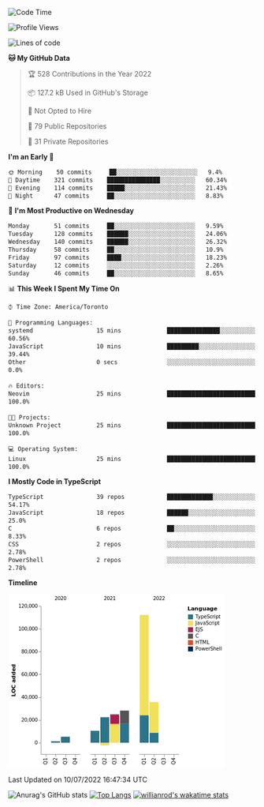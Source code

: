 <!--START_SECTION:waka-->
![Code Time](http://img.shields.io/badge/Code%20Time-242%20hrs%2011%20mins-blue)

![Profile Views](http://img.shields.io/badge/Profile%20Views-1-blue)

![Lines of code](https://img.shields.io/badge/From%20Hello%20World%20I%27ve%20Written-238%20Thousand%20lines%20of%20code-blue)

**🐱 My GitHub Data** 

> 🏆 528 Contributions in the Year 2022
 > 
> 📦 127.2 kB Used in GitHub's Storage 
 > 
> 🚫 Not Opted to Hire
 > 
> 📜 79 Public Repositories 
 > 
> 🔑 31 Private Repositories  
 > 
**I'm an Early 🐤** 

```text
🌞 Morning    50 commits     ██░░░░░░░░░░░░░░░░░░░░░░░   9.4% 
🌆 Daytime    321 commits    ███████████████░░░░░░░░░░   60.34% 
🌃 Evening    114 commits    █████░░░░░░░░░░░░░░░░░░░░   21.43% 
🌙 Night      47 commits     ██░░░░░░░░░░░░░░░░░░░░░░░   8.83%

```
📅 **I'm Most Productive on Wednesday** 

```text
Monday       51 commits     ██░░░░░░░░░░░░░░░░░░░░░░░   9.59% 
Tuesday      128 commits    ██████░░░░░░░░░░░░░░░░░░░   24.06% 
Wednesday    140 commits    ██████░░░░░░░░░░░░░░░░░░░   26.32% 
Thursday     58 commits     ██░░░░░░░░░░░░░░░░░░░░░░░   10.9% 
Friday       97 commits     ████░░░░░░░░░░░░░░░░░░░░░   18.23% 
Saturday     12 commits     ░░░░░░░░░░░░░░░░░░░░░░░░░   2.26% 
Sunday       46 commits     ██░░░░░░░░░░░░░░░░░░░░░░░   8.65%

```


📊 **This Week I Spent My Time On** 

```text
⌚︎ Time Zone: America/Toronto

💬 Programming Languages: 
systemd                  15 mins             ███████████████░░░░░░░░░░   60.56% 
JavaScript               10 mins             █████████░░░░░░░░░░░░░░░░   39.44% 
Other                    0 secs              ░░░░░░░░░░░░░░░░░░░░░░░░░   0.0%

🔥 Editors: 
Neovim                   25 mins             █████████████████████████   100.0%

🐱‍💻 Projects: 
Unknown Project          25 mins             █████████████████████████   100.0%

💻 Operating System: 
Linux                    25 mins             █████████████████████████   100.0%

```

**I Mostly Code in TypeScript** 

```text
TypeScript               39 repos            █████████████░░░░░░░░░░░░   54.17% 
JavaScript               18 repos            ██████░░░░░░░░░░░░░░░░░░░   25.0% 
C                        6 repos             ██░░░░░░░░░░░░░░░░░░░░░░░   8.33% 
CSS                      2 repos             ░░░░░░░░░░░░░░░░░░░░░░░░░   2.78% 
PowerShell               2 repos             ░░░░░░░░░░░░░░░░░░░░░░░░░   2.78%

```


**Timeline**

![Chart not found](https://raw.githubusercontent.com/wise-introvert/wise-introvert/master/charts/bar_graph.png) 


 Last Updated on 10/07/2022 16:47:34 UTC
<!--END_SECTION:waka-->

![Anurag's GitHub stats](https://github-readme-stats.vercel.app/api?username=wise-introvert&count_private=true&show_icons=true)
[![Top Langs](https://github-readme-stats.vercel.app/api/top-langs/?username=wise-introvert&langs_count=10)](https://github.com/anuraghazra/github-readme-stats)
[![willianrod's wakatime stats](https://github-readme-stats.vercel.app/api/wakatime?username=wiseintrovert)](https://github.com/anuraghazra/github-readme-stats)
